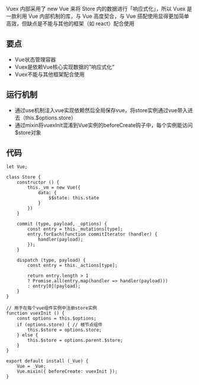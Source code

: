 Vuex 内部采用了 new Vue 来将 Store 内的数据进行「响应式化」，所以 Vuex 是一款利用 Vue 内部机制的库，与 Vue 高度契合，与 Vue 搭配使用显得更加简单高效，但缺点是不能与其他的框架（如 react）配合使用

## 要点
- Vue状态管理容器
- Vuex是依赖Vue核心实现数据的”响应式化“
- Vuex不能与其他框架配合使用

## 运行机制
- 通过use机制注入vue实现依赖然后全局保存vue，将store实例通过vue带入进去（this.$options.store）
- 通过mixin将vuexInit混淆到Vue实例的beforeCreate钩子中，每个实例能访问$store对象

## 代码
```
let Vue;

class Store {
    constructor () {
        this._vm = new Vue({
            data: {
                $$state: this.state
            }
        })
    }

    commit (type, payload, _options) {
        const entry = this._mutations[type];
        entry.forEach(function commitIterator (handler) {
            handler(payload);
        });
    }

    dispatch (type, payload) {
        const entry = this._actions[type];

        return entry.length > 1
        ? Promise.all(entry.map(handler => handler(payload)))
        : entry[0](payload);
    }
}

// 用于在每个vue组件实例中注册store实例
function vuexInit () {
    const options = this.$options;
    if (options.store) { // 根节点组件
        this.$store = options.store;
    } else {
        this.$store = options.parent.$store;
    }
}

export default install (_Vue) {
    Vue = _Vue;
    Vue.mixin({ beforeCreate: vuexInit });
}
```